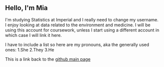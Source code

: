 ## Hello, I'm Mia

I'm studying Statistics at Imperial and I really need to change my username. I enjoy looking at data related to the environment and medicine. I will be using this account for coursework, unless I start using a different account in which case I will link it here.

I have to include a list so here are my pronouns, aka the generally used ones:
1.She
2.They
3.He

This is a link back to the [github main page](https://github.com/)

<!--
**roggenrolaisbestmon/roggenrolaisbestmon** is a ✨ _special_ ✨ repository because its `README.md` (this file) appears on your GitHub profile.

Here are some ideas to get you started:

- 🔭 I’m currently working on ...
- 🌱 I’m currently learning ...
- 👯 I’m looking to collaborate on ...
- 🤔 I’m looking for help with ...
- 💬 Ask me about ...
- 📫 How to reach me: ...
- 😄 Pronouns: ...
- ⚡ Fun fact: ...
-->
